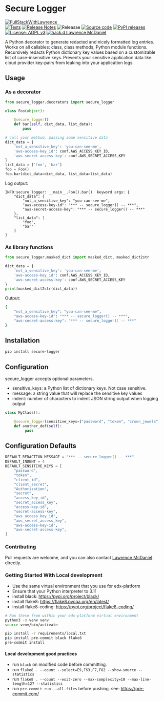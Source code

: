 # Secure Logger

[![FullStackWithLawrence](https://a11ybadges.com/badge?text=FullStackWithLawrence&badgeColor=orange&logo=youtube&logoColor=282828)](https://www.youtube.com/@FullStackWithLawrence)<br>
[![Tests](https://github.com/FullStackWithLawrence/secure-logger/actions/workflows/runTests.yml/badge.svg)](https://github.com/FullStackWithLawrence/secure-logger/actions)
[![Release Notes](https://img.shields.io/github/release/FullStackWithLawrence/openai-embeddings)](https://github.com/FullStackWithLawrence/openai-embeddings/releases)
![Releasae](https://img.shields.io/github/actions/workflow/status/FullStackWithLawrence/openai-embeddings/release.yml?branch=main)
[![Source
code](https://img.shields.io/static/v1?logo=github&label=Git&style=flat-square&color=brightgreen&message=Source%20code)](https://github.com/FullStackWithLawrence/secure-logger)
[![PyPI
releases](https://img.shields.io/pypi/v/secure-logger?logo=python&logoColor=white)](https://pypi.org/project/secure-logger)
[![License: AGPL
v3](https://img.shields.io/badge/License-AGPL_v3-blue.svg)](https://www.gnu.org/licenses/agpl-3.0)
[![hack.d Lawrence
McDaniel](https://img.shields.io/badge/hack.d-Lawrence%20McDaniel-orange.svg)](https://lawrencemcdaniel.com)

A Python decorator to generate redacted and nicely formatted log
entries. Works on all callables: class, class methods, Python module
functions. Recursively redacts Python dictionary key values based on a
customizable list of case-insensitive keys. Prevents your sensitive
application data like cloud provider key-pairs from leaking into your
application logs.

## Usage

### As a decorator

``` python
from secure_logger.decorators import secure_logger

class Foo(object):

    @secure_logger()
    def bar(self, dict_data, list_data):
        pass

# call your method, passing some sensitive data
dict_data = {
    'not_a_sensitive_key': 'you-can-see-me',
    'aws-access-key_id': conf.AWS_ACCESS_KEY_ID,
    'aws-secret-access-key': conf.AWS_SECRET_ACCESS_KEY
}
list_data = ['foo', 'bar']
foo = Foo()
foo.bar(dict_data=dict_data, list_data=list_data)
```

Log output:

``` log
INFO:secure_logger: __main__.Foo().bar()  keyword args: {
    "dict_data": {
        "not_a_sensitive_key": "you-can-see-me",
        "aws-access-key-id": "*** -- secure_logger() -- ***",
        "aws-secret-access-key": "*** -- secure_logger() -- ***"
    },
    "list_data": [
        "foo",
        "bar"
    ]
}
```

### As library functions

``` python
from secure_logger.masked_dict import masked_dict, masked_dict2str

dict_data = {
    'not_a_sensitive_key': 'you-can-see-me',
    'aws-access-key_id': conf.AWS_ACCESS_KEY_ID,
    'aws-secret-access-key': conf.AWS_SECRET_ACCESS_KEY
}
print(masked_dict2str(dict_data))
```

Output:

``` bash
{
    "not_a_sensitive_key": "you-can-see-me",
    "aws-access-key-id": "*** -- secure_logger() -- ***",
    "aws-secret-access-key": "*** -- secure_logger() -- ***"
}
```

## Installation

``` bash
pip install secure-logger
```

## Configuration

secure_logger accepts optional parameters.

-   sensitive_keys: a Python list of dictionary keys. Not case
    sensitive.
-   message: a string value that will replace the sensitive key values
-   indent: number of characters to indent JSON string output when
    logging output

``` python
class MyClass():

    @secure_logger(sensitive_keys=["password", "token", "crown_jewels"], message="***", indent=4)
    def another_def(self):
         pass
```

## Configuration Defaults

``` python
DEFAULT_REDACTION_MESSAGE = "*** -- secure_logger() -- ***"
DEFAULT_INDENT = 4
DEFAULT_SENSITIVE_KEYS = [
    "password",
    "token",
    "client_id",
    "client_secret",
    "Authorization",
    "secret",
    "access_key_id",
    "secret_access_key",
    "access-key-id",
    "secret-access-key",
    "aws_access_key_id",
    "aws_secret_access_key",
    "aws-access-key-id",
    "aws-secret-access-key",
]
```

### Contributing

Pull requests are welcome, and you can also contact [Lawrence
McDaniel](https://lawrencemcdaniel.com/contact) directly.

### Getting Started With Local development

-   Use the same virtual environment that you use for edx-platform
-   Ensure that your Python interpreter to 3.11
-   install black: <https://pypi.org/project/black/>
-   install flake8: <https://flake8.pycqa.org/en/latest/>
-   install flake8-coding: <https://pypi.org/project/flake8-coding/>

``` bash
# Run these from within your edx-platform virtual environment
python3 -m venv venv
source venv/bin/activate

pip install -r requirements/local.txt
pip install pre-commit black flake8
pre-commit install
```

#### Local development good practices

-   run `black` on modified code before committing.
-   run
    `flake8 . --count --select=E9,F63,F7,F82 --show-source --statistics`
-   run
    `flake8 . --count --exit-zero --max-complexity=10 --max-line-length=127 --statistics`
-   run `pre-commit run --all-files` before pushing. see:
    <https://pre-commit.com/>
